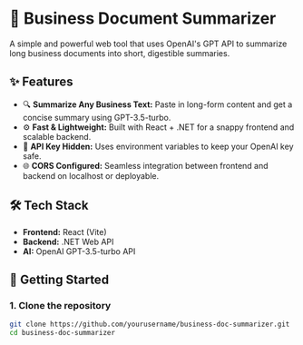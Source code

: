 # 🧠 Business Document Summarizer

A simple and powerful web tool that uses OpenAI's GPT API to summarize long business documents into short, digestible summaries.

## ✨ Features

- 🔍 **Summarize Any Business Text:** Paste in long-form content and get a concise summary using GPT-3.5-turbo.
- ⚙️ **Fast & Lightweight:** Built with React + .NET for a snappy frontend and scalable backend.
- 🔐 **API Key Hidden:** Uses environment variables to keep your OpenAI key safe.
- 🌐 **CORS Configured:** Seamless integration between frontend and backend on localhost or deployable.

## 🛠 Tech Stack

- **Frontend:** React (Vite)
- **Backend:** .NET Web API
- **AI:** OpenAI GPT-3.5-turbo API

## 🚀 Getting Started

### 1. Clone the repository
```bash
git clone https://github.com/yourusername/business-doc-summarizer.git
cd business-doc-summarizer
